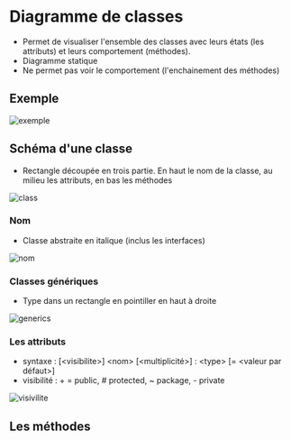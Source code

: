 # Diagramme de classes

* Permet de visualiser l'ensemble des classes avec leurs états (les attributs) et leurs comportement (méthodes).
* Diagramme statique
* Ne permet pas voir le comportement (l'enchainement des méthodes)

## Exemple

![exemple](https://www.uml-diagrams.org/examples/class-example-android-camera.png?ut=151210)

## Schéma d'une classe

* Rectangle découpée en trois partie. En haut le nom de la classe, au milieu les attributs, en bas les méthodes

![class](http://www.plantuml.com/plantuml/svg/SoWkIImgAStDuKhEIImkLl1DT0RHgLmmXeALGcv-dcD9IL5cKcc9ePL2C92Lbuv3tiXAmJEl93KzjGX5GQ9lQab6VaggeOOcp02iyaP8yWwfUIb0Tm40)

### Nom

* Classe abstraite en italique (inclus les interfaces)

![nom](http://www.plantuml.com/plantuml/svg/SoWkIImgAStDuKhEIImkLl1DT0RHgLo9ISKbHOd99N0HHx10PaagLsPUIMfHMc9oge9lVfudZCFba9gN0ZG80000)

### Classes génériques

* Type dans un rectangle en pointiller en haut à droite

![generics](http://www.plantuml.com/plantuml/svg/SoWkIImgAStDuKhEIImkLd3EpyrDp4ln0EASr28RPuNKYfBKl1IuX1sN0v0BL0y0)

### Les attributs

* syntaxe : \[\<visibilite>] \<nom> \[<multiplicité>] : \<type> \[= \<valeur par défaut>]
* visibilité : + = public, # protected, ~ package, - private

![visivilite](http://www.plantuml.com/plantuml/svg/SoWkIImgAStDuKhEIImkLl2jT0RHDgvs2jLSkhcLZYKbHPb9fIMf0KMPPOabgGfM2i50aRnq1Li59O_Kd9ny9Ivb56Nv9Qd99QafG8MUUIMfwQb5N7N8yed9sOdf86DyCejBWDPmQIFBbYRbP2P76yS2vLs0jd7LSZcavgK0dGS0)

## Les méthodes

